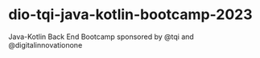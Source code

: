 # dio-tqi-java-kotlin-bootcamp-2023
Java-Kotlin Back End Bootcamp sponsored by @tqi and  @digitalinnovationone
